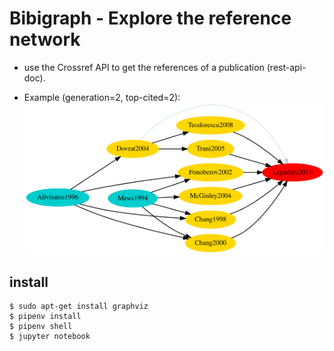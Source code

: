 # Bibigraph - Explore the reference network

- use the Crossref API to get the references of a publication (rest-api-doc).

- Example (generation=2, top-cited=2):
![example](./graphs/Lepadatu2010_gen2_top2.svg)



## install

    $ sudo apt-get install graphviz
    $ pipenv install
    $ pipenv shell
    $ jupyter notebook
    
